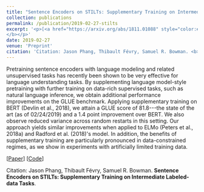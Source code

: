 ```yaml
---
title: "Sentence Encoders on STILTs: Supplementary Training on Intermediate Labeled-data Tasks"
collection: publications
permalink: /publication/2019-02-27-stilts
excerpt: '<p>[<a href="https://arxiv.org/abs/1811.01088" style="color:#51ADC8;">Paper</a>] [<a href="https://github.com/zphang/bert_on_stilts" style="color:#51ADC8;">Code</a>]<br />Citation: Jason Phang, Thibault Févry, Samuel R. Bowman. <b>Sentence Encoders on STILTs: Supplementary Training on Intermediate Labeled-data Tasks
</b></p>'
date: 2019-02-27
venue: 'Preprint'
citation: 'Citation: Jason Phang, Thibault Févry, Samuel R. Bowman. <b>Sentence Encoders on STILTs: Supplementary Training on Intermediate Labeled-data Tasks</b>.'
---
```


Pretraining sentence encoders with language modeling and related unsupervised tasks has recently been shown to be very effective for language understanding tasks. By supplementing language model-style pretraining with further training on data-rich supervised tasks, such as natural language inference, we obtain additional performance improvements on the GLUE benchmark. Applying supplementary training on BERT (Devlin et al., 2018), we attain a GLUE score of 81.8---the state of the art (as of 02/24/2019) and a 1.4 point improvement over BERT. We also observe reduced variance across random restarts in this setting. Our approach yields similar improvements when applied to ELMo (Peters et al., 2018a) and Radford et al. (2018)'s model. In addition, the benefits of supplementary training are particularly pronounced in data-constrained regimes, as we show in experiments with artificially limited training data.

[<a href="https://arxiv.org/abs/1811.01088">Paper</a>]
[<a href="https://github.com/zphang/bert_on_stilts/">Code</a>]

Citation: Jason Phang, Thibault Févry, Samuel R. Bowman. <b>Sentence Encoders on STILTs: Supplementary Training on Intermediate Labeled-data Tasks</b>.